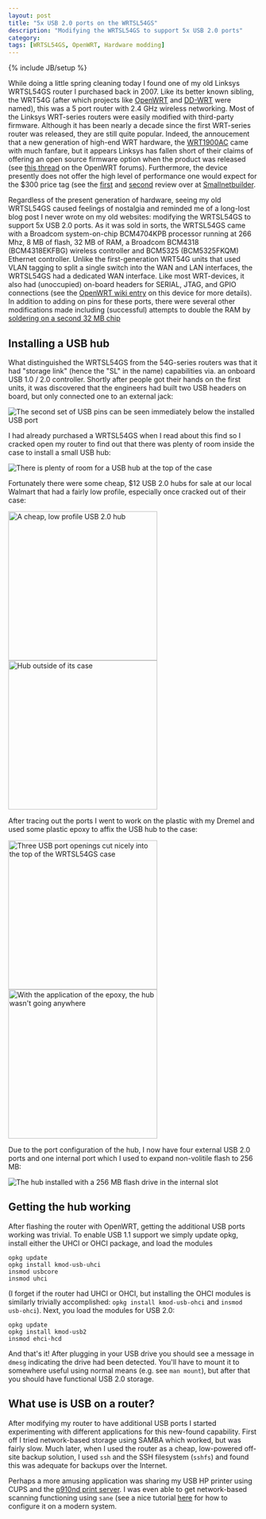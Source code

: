 ```yaml
---
layout: post
title: "5x USB 2.0 ports on the WRTSL54GS"
description: "Modifying the WRTSL54GS to support 5x USB 2.0 ports"
category:
tags: [WRTSL54GS, OpenWRT, Hardware modding]
---
```

{% include JB/setup %}

While doing a little spring cleaning today I found one of my old Linksys
WRTSL54GS router I purchased back in 2007. Like its better known sibling,
the WRT54G (after which projects like [OpenWRT](https://openwrt.org/) and
[DD-WRT](http://www.dd-wrt.com/) were named), this was a 5 port router with
2.4 GHz wireless networking. Most of the Linksys WRT-series routers were easily
modified with third-party firmware. Although it has been nearly a decade since
the first WRT-series router was released, they are still quite popular. Indeed,
the annoucement that a new generation of high-end WRT hardware, the
[WRT1900AC](https://www.linksys.com/en-us/press/releases/2014-01-06_Linksys_wrt_revolutionizes_wireless_networking)
came with much fanfare, but it appears Linksys has fallen short of their claims
of offering an open source firmware option when the product was released
(see [this thread](https://forum.openwrt.org/viewtopic.php?pid=230686#p230686) on
the OpenWRT forums). Furthermore, the device presently does not offer the high
level of performance one would expect for the $300 price tag (see the
[first](http://www.smallnetbuilder.com/wireless/wireless-reviews/32393-linksys-wrt1900ac-ac1900-dual-band-wireless-router-review) and
[second](http://www.smallnetbuilder.com/wireless/wireless-reviews/32400-linksys-wrt1900ac-review-more-tests)
review over at [Smallnetbuilder](http://www.smallnetbuilder.com).

Regardless of the present generation of hardware, seeing my old WRTSL54GS
caused feelings of nostalgia and reminded me of a long-lost blog post I never
wrote on my old websites: modifying the WRTSL54GS to support 5x USB 2.0 ports.
As it was sold in sorts, the WRTSL54GS came with a Broadcom system-on-chip
BCM4704KPB processor running at 266 Mhz, 8 MB of flash, 32 MB of RAM, a
Broadcom BCM4318 (BCM4318EKFBG) wireless controller and BCM5325 (BCM5325FKQM)
Ethernet controller. Unlike the first-generation WRT54G units that used VLAN
tagging to split a single switch into the WAN and LAN interfaces, the WRTSL54GS
had a dedicated WAN interface. Like most WRT-devices, it also had (unoccupied)
on-board headers for SERIAL, JTAG, and GPIO connections (see the
[OpenWRT wiki entry](http://wiki.openwrt.org/toh/linksys/wrtsl54gs) on this
device for more details). In addition to adding on pins for these ports, there
were several other modifications made including (successful) attempts to double
the RAM by
[soldering on a second 32 MB chip](http://www.linksysinfo.org/forums/showthread.php?t=46673)

## Installing a USB hub

What distinguished the WRTSL54GS from the 54G-series routers was that it had
"storage link" (hence the "SL" in the name) capabilities via. an onboard USB
1.0 / 2.0 controller. Shortly after people got their hands on the first units,
it was discovered that the engineers had built two USB headers on board, but
only connected one to an external jack:

<img class="img-responsive" src="/images/blog/100_1937_1.jpg"
    alt="The second set of USB pins can be seen immediately below the installed
         USB port" />

I had already purchased a WRTSL54GS when I read about this find so I cracked
open my router to find out that there was plenty of room inside the case to
install a small USB hub:

<img class="img-responsive" src="/images/blog/100_1924.jpg"
    alt="There is plenty of room for a USB hub at the top of the case" />

Fortunately there were some cheap, $12 USB 2.0 hubs for sale at our local Walmart
that had a fairly low profile, especially once cracked out of their case:

<div class="row">
    <div class="col-md-6">
        <img class="img-responsive" alt="A cheap, low profile USB 2.0 hub"
            src="/images/blog/100_1929.jpg" width="300" />
    </div>
    <div class="col-md-6">
        <img class="img-responsive" alt="Hub outside of its case"
            src="/images/blog/100_1935.jpg" width="300" />
    </div>
</div>

After tracing out the ports I went to work on the plastic with my Dremel and
used some plastic epoxy to affix the USB hub to the case:

<div class="row">
    <div class="col-md-6">
        <img class="img-responsive" alt="Three USB port openings cut nicely
            into the top of the WRTSL54GS case"
            src="/images/blog/100_1959_1.jpg" width="300" />
    </div>
    <div class="col-md-6">
        <img class="img-responsive" alt="With the application of the epoxy, the
            hub wasn't going anywhere"
            src="/images/blog/100_1965.jpg" width="300" />
    </div>
</div>

Due to the port configuration of the hub, I now have four external USB 2.0
ports and one internal port which I used to expand non-volitile flash to 256 MB:

<img class="img-responsive" src="/images/blog/100_1966.jpg"
    alt="The hub installed with a 256 MB flash drive in the internal slot" />

## Getting the hub working

After flashing the router with OpenWRT, getting the additional USB ports working
was trivial. To enable USB 1.1 support we simply update opkg, install either the
UHCI or OHCI package, and load the modules


    opkg update
    opkg install kmod-usb-uhci
    insmod usbcore
    insmod uhci


(I forget if the router had UHCI or OHCI, but installing the OHCI modules is
similarly trivially accomplished: `opkg install kmod-usb-ohci` and
`insmod usb-ohci`). Next, you load the modules for USB 2.0:

    opkg update
    opkg install kmod-usb2
    insmod ehci-hcd

And that's it! After plugging in your USB drive you should see a message in
`dmesg` indicating the drive had been detected. You'll have to mount it to
somewhere useful using normal means (e.g. see `man mount`), but after that you
should have functional USB 2.0 storage.

## What use is USB on a router?

After modifying my router to have additional USB ports I started experimenting
with different applications for this new-found capability. First off I tried
network-based storage using SAMBA which worked, but was fairly slow. Much later,
when I used the router as a cheap, low-powered off-site backup solution, I used
`ssh` and the SSH filesystem (`sshfs`) and found this was adequate for backups
over the Internet.

Perhaps a more amusing application was sharing my USB HP printer using CUPS
and the [p910nd print server](http://wiki.openwrt.org/doc/howto/p910nd.server).
I was even able to get network-based scanning functioning using `sane` (see
a nice tutorial
[here](http://zed.0xff.me/2011/06/09/setting-up-a-scan-server-on-openwrt-and-netgear-wndr3700)
for how to configure it on a modern system.


